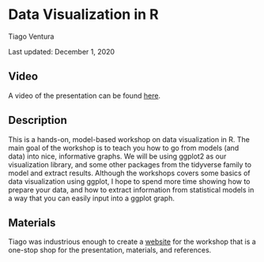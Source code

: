 # Data Visualization in R
Tiago Ventura

Last updated: December 1, 2020

## Video

A video of the presentation can be found [here](https://umd.app.box.com/file/866936807400?s=dgnrkmkpmhh9brfs7ad4dvpcq2sujq0y).

## Description

This is a hands-on, model-based workshop on data visualization in R. The main goal of the workshop is to teach you how to go from models (and data) into nice, informative graphs. We will be using ggplot2 as our visualization library, and some other packages from the tidyverse family to model and extract results. Although the workshops covers some basics of data visualization using ggplot, I hope to spend more time showing how to prepare your data, and how to extract information from statistical models in a way that you can easily input into a ggplot graph.

## Materials

Tiago was industrious enough to create a [website](http://datavizgvpt.tiagoventura.rbind.io/) for the workshop that is a one-stop shop for the presentation, materials, and references.
